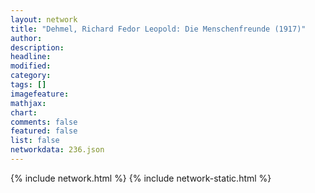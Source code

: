 ```yaml
---
layout: network
title: "Dehmel, Richard Fedor Leopold: Die Menschenfreunde (1917)"
author:
description:
headline:
modified:
category:
tags: []
imagefeature: 
mathjax: 
chart: 
comments: false
featured: false
list: false
networkdata: 236.json
---
```

{% include network.html %}
{% include network-static.html %}
